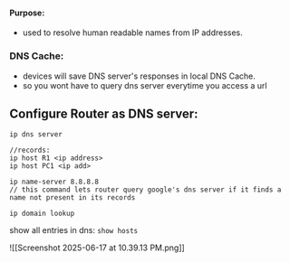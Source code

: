 #### Purpose:

- used to resolve human readable names from IP addresses.

### DNS Cache:
- devices will save DNS server's responses in local DNS Cache.
- so you wont have to query dns server everytime you access a url

## Configure Router as DNS server:

```
ip dns server

//records:
ip host R1 <ip address>
ip host PC1 <ip add>

ip name-server 8.8.8.8 
// this command lets router query google's dns server if it finds a name not present in its records

ip domain lookup
```

show all entries in dns:
`show hosts`

![[Screenshot 2025-06-17 at 10.39.13 PM.png]]